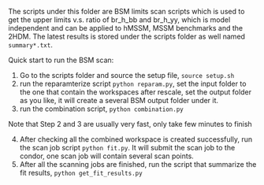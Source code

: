 The scripts under this folder are BSM limits scan scripts which is used to get the upper limits v.s. ratio of br_h_bb and br_h_yy, which is model independent and can be applied to hMSSM, MSSM benchmarks and the 2HDM. The latest results is stored under the scripts folder as well named `summary*.txt`.

Quick start to run the BSM scan:
1) Go to the scripts folder and source the setup file, `source setup.sh`
2) run the reparamterize script `python reparam.py`, set the input folder to the one that contain the workspaces after rescale, set the output folder as you like, it will create a several BSM output folder under it. 
3) run the combination script, `python combination.py`

Note that Step 2 and 3 are usually very fast, only take few minutes to finish

4) After checking all the combined workspace is created successfully, run the scan job script `python fit.py`. It will submit the scan job to the condor, one scan job will contain several scan points.
5) After all the scanning jobs are finished, run the script that summarize the fit results, `python get_fit_results.py`